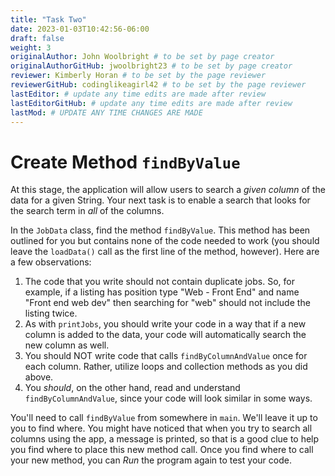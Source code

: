 ```yaml
---
title: "Task Two"
date: 2023-01-03T10:42:56-06:00
draft: false
weight: 3
originalAuthor: John Woolbright # to be set by page creator
originalAuthorGitHub: jwoolbright23 # to be set by page creator
reviewer: Kimberly Horan # to be set by the page reviewer
reviewerGitHub: codinglikeagirl42 # to be set by the page reviewer
lastEditor: # update any time edits are made after review
lastEditorGitHub: # update any time edits are made after review
lastMod: # UPDATE ANY TIME CHANGES ARE MADE
---
```


# Create Method `findByValue`

At this stage, the application will allow users to search a *given
column* of the data for a given String. Your next task is to enable a
search that looks for the search term in *all* of the columns.

In the `JobData` class, find the method `findByValue`. This method has been outlined
for you but contains none of the code needed to work (you should leave the `loadData()` call as the first line of the method, however). Here are a few observations:

1. The code that you write should not contain duplicate jobs. So, for example, if a listing has position type "Web - Front End" and name "Front end web dev" then searching for "web" should not include the listing twice.
2. As with `printJobs`, you should write your code in a way that if a new column is added to the data, your code will automatically search the new column as well.
3. You should NOT write code that calls `findByColumnAndValue` once for each column. Rather, utilize loops and collection methods as you did above.
4. You *should*, on the other hand, read and understand `findByColumnAndValue`, since your code will look similar in some ways.

You'll need to call `findByValue` from somewhere in `main`. We'll leave it up to you to find where. You might have noticed that when you try to search all columns using the app, a message is printed, so that is a good clue to help you find where to place this new method call. Once you find where to call your new method, you can *Run* the program again to test your code.